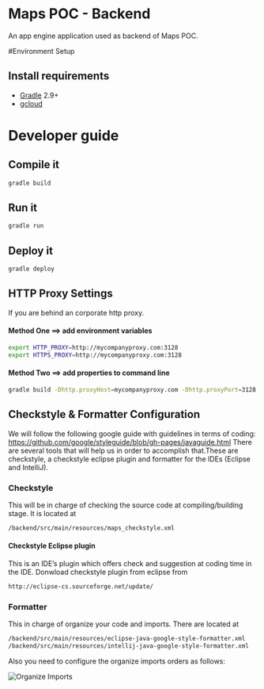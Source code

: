 # Maps POC - Backend
An app engine application used as backend of Maps POC.

#Environment Setup

## Install requirements
- [Gradle](http://gradle.org/) 2.9+
- [gcloud](https://cloud.google.com/sdk/)

# Developer guide

## Compile it
```sh
gradle build
```
## Run it
```sh
gradle run
```
## Deploy it
```sh
gradle deploy
```

## HTTP Proxy Settings

If you are behind an corporate http proxy.

#### Method One ==> add environment variables

```sh
export HTTP_PROXY=http://mycompanyproxy.com:3128
export HTTPS_PROXY=http://mycompanyproxy.com:3128
```

#### Method Two ==> add properties to command line

```sh
gradle build -Dhttp.proxyHost=mycompanyproxy.com -Dhttp.proxyPort=3128 -Dhttps.proxyHost=mycompanyproxy.com -Dhttps.proxyPort=3128
```
## Checkstyle & Formatter Configuration
We will follow the following google guide with guidelines in terms of coding: https://github.com/google/styleguide/blob/gh-pages/javaguide.html 
There are several tools that will help us in order to accomplish that.These are checkstyle, a checkstyle eclipse plugin and formatter for the IDEs (Eclipse and IntelliJ).

### Checkstyle 
This will be in charge of checking the source code at compiling/building stage. It is located at
```sh
/backend/src/main/resources/maps_checkstyle.xml
```

#### Checkstyle Eclipse plugin
This is an IDE’s plugin which offers check and suggestion at coding time in the IDE. Donwload checkstyle plugin from eclipse from
```sh
http://eclipse-cs.sourceforge.net/update/
```

### Formatter
This in charge of organize your code and imports. There are located at
```sh
/backend/src/main/resources/eclipse-java-google-style-formatter.xml
/backend/src/main/resources/intellij-java-google-style-formatter.xml
```
Also you need to configure the organize imports orders as follows:

![Organize Imports](/src/main/resources/organize-imports.png "Organize Imports")


